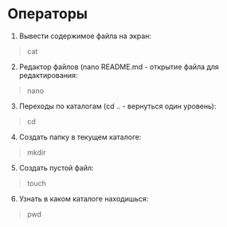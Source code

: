 # Операторы  
1. Вывести содержимое файла на экран:
> cat 
2. Редактор файлов (nano README.md - открытие файла для редактирования:
> nano
3. Переходы по каталогам (cd .. - вернуться один уровень):
>  cd 
4. Создать папку в текущем каталоге:
> mkdir 
5. Создать пустой файл:
> touch
6. Узнать в каком каталоге находишься:
>  pwd
